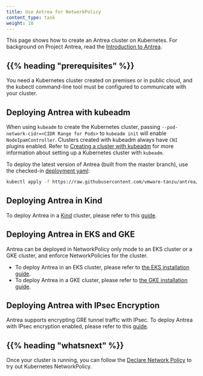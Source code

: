 ```yaml
---
title: Use Antrea for NetworkPolicy
content_type: task
weight: 10
---
```


<!-- overview -->
This page shows how to create an Antrea cluster on Kubernetes.
For background on Project Antrea, read the [Introduction to Antrea](https://antrea.io/docs/).

## {{% heading "prerequisites" %}}

You need a Kubernetes cluster created on premises or in public cloud, and the kubectl command-line tool must be configured to communicate with your cluster.

<!-- steps -->

## Deploying Antrea with kubeadm

When using `kubeadm` to create the Kubernetes cluster, passing
`--pod-network-cidr=<CIDR Range for Pods>` to `kubeadm init` will enable
`NodeIpamController`. Clusters created with kubeadm always have
`CNI` plugins enabled. Refer to
[Creating a cluster with kubeadm](/docs/setup/production-environment/tools/kubeadm/create-cluster-kubeadm)
for more information about setting up a Kubernetes cluster with `kubeadm`.

To deploy the latest version of Antrea (built from the master branch), use the
checked-in [deployment yaml](https://github.com/vmware-tanzu/antrea/blob/master/build/yamls/antrea.yml):

```bash
kubectl apply -f https://raw.githubusercontent.com/vmware-tanzu/antrea/master/build/yamls/antrea.yml
```

## Deploying Antrea in Kind

To deploy Antrea in a [Kind](https://github.com/kubernetes-sigs/kind) cluster,
please refer to this [guide](https://github.com/vmware-tanzu/antrea/blob/master/docs/kind.md).

## Deploying Antrea in EKS and GKE

Antrea can be deployed in NetworkPolicy only mode to an EKS cluster or a GKE
cluster, and enforce NetworkPolicies for the cluster.

* To deploy Antrea in an EKS cluster, please refer to [the EKS installation guide](https://github.com/vmware-tanzu/antrea/blob/master/docs/eks-installation.md).
* To deploy Antrea in a GKE cluster, please refer to [the GKE installation guide](https://github.com/vmware-tanzu/antrea/blob/master/docs/gke-installation.md).

## Deploying Antrea with IPsec Encryption

Antrea supports encrypting GRE tunnel traffic with IPsec. To deploy Antrea with
IPsec encryption enabled, please refer to this [guide](https://github.com/vmware-tanzu/antrea/blob/master/docs/ipsec-tunnel.md).

## {{% heading "whatsnext" %}}

Once your cluster is running, you can follow the [Declare Network Policy](/docs/tasks/administer-cluster/declare-network-policy/) to try out Kubernetes NetworkPolicy.
